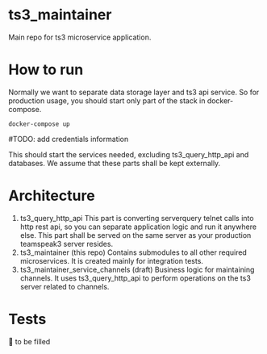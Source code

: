# ts3_maintainer



Main repo for ts3 microservice application. 

# How to run
Normally we want to separate data storage layer and ts3 api service. So for production usage, you should start only part of the stack in docker-compose.
```
docker-compose up
```
#TODO: add credentials information


This should start the services needed, excluding ts3_query_http_api and databases. We assume that these parts shall be kept externally. 




# Architecture

1. ts3_query_http_api
This part is converting serverquery telnet calls into http rest api, so you can separate application logic and run it anywhere else. This part shall be served on the same server as your production teamspeak3 server resides.
2. ts3_maintainer (this repo)
Contains submodules to all other required microservices. It is created mainly for integration tests.
3. ts3_maintainer_service_channels (draft)
Business logic for maintaining channels. It uses ts3_query_http_api to perform operations on the ts3 server related to channels.

# Tests


:pig: to be filled

